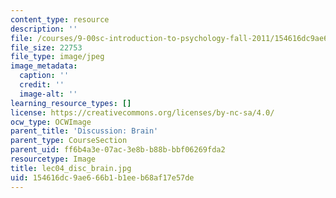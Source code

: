 ```yaml
---
content_type: resource
description: ''
file: /courses/9-00sc-introduction-to-psychology-fall-2011/154616dc9ae666b1b1eeb68af17e57de_lec04_disc_brain.jpg
file_size: 22753
file_type: image/jpeg
image_metadata:
  caption: ''
  credit: ''
  image-alt: ''
learning_resource_types: []
license: https://creativecommons.org/licenses/by-nc-sa/4.0/
ocw_type: OCWImage
parent_title: 'Discussion: Brain'
parent_type: CourseSection
parent_uid: ff6b4a3e-07ac-3e8b-b88b-bbf06269fda2
resourcetype: Image
title: lec04_disc_brain.jpg
uid: 154616dc-9ae6-66b1-b1ee-b68af17e57de
---
```


